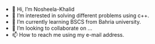 - 👋 Hi, I’m Nosheela-Khalid
- 👀 I’m interested in solving different problems using c++.
- 🌱 I’m currently learning BSCS from Bahria university.
- 💞️ I’m looking to collaborate on ...
- 📫 How to reach me using my e-mail address.

<!---
Nosheela-Khalid/Nosheela-Khalid is a ✨ special ✨ repository because its `README.md` (this file) appears on your GitHub profile.
You can click the Preview link to take a look at your changes.
--->
